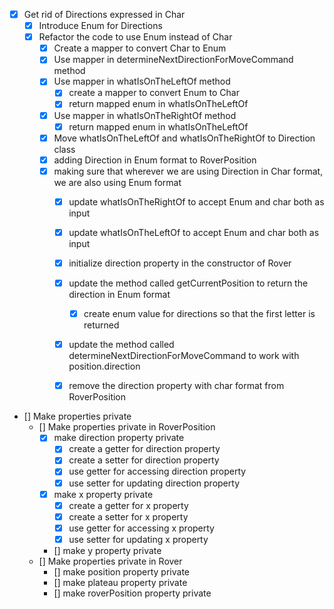 
- [X] Get rid of Directions expressed in Char
    - [X] Introduce Enum for Directions
    - [X] Refactor the code to use Enum instead of Char
        - [X] Create a mapper to convert Char to Enum
        - [X] Use mapper in determineNextDirectionForMoveCommand method
        - [X] Use mapper in whatIsOnTheLeftOf method
            - [X] create a mapper to convert Enum to Char
            - [X] return mapped enum in whatIsOnTheLeftOf
        - [X] Use mapper in whatIsOnTheRightOf method
            - [X] return mapped enum in whatIsOnTheLeftOf
        - [X] Move whatIsOnTheLeftOf and whatIsOnTheRightOf to Direction class
        - [X] adding Direction in Enum format to RoverPosition
        - [X] making sure that wherever we are using Direction in Char format, we are also using Enum format
            - [X] update whatIsOnTheRightOf to accept Enum and char both as input
            - [X] update whatIsOnTheLeftOf to accept Enum and char both as input
            - [X] initialize direction property in the constructor of Rover
            - [X] update the method called getCurrentPosition to return the direction in Enum format
                - [X] create enum value for directions so that the first letter is returned
            - [X] update the method called determineNextDirectionForMoveCommand to work with position.direction
            - [X] remove the direction property with char format from RoverPosition
        
 


- [] Make properties private
    - [] Make properties private in RoverPosition
        - [X] make direction property private
          - [X] create a getter for direction property
          - [X] create a setter for direction property
          - [X] use getter for accessing direction property
          - [X] use setter for updating direction property
        - [X] make x property private
          - [X] create a getter for x property
          - [X] create a setter for x property
          - [X] use getter for accessing x property
          - [X] use setter for updating x property
        - [] make y property private
    - [] Make properties private in Rover
        - [] make position property private
        - [] make plateau property private
        - [] make roverPosition property private
